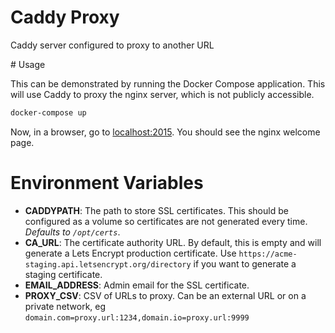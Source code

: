 # Caddy Proxy

Caddy server configured to proxy to another URL 
 
# Usage

This can be demonstrated by running the Docker Compose application. This
will use Caddy to proxy the nginx server, which is not publicly
accessible.

```bash
docker-compose up
```

Now, in a browser, go to [localhost:2015](http://localhost:2015). You
should see the nginx welcome page.

# Environment Variables

- **CADDYPATH**: The path to store SSL certificates. This should be
  configured as a volume so certificates are not generated every time.
  _Defaults to `/opt/certs`_.
- **CA_URL**: The certificate authority URL. By default, this is empty
  and will generate a Lets Encrypt production certificate. Use
  `https://acme-staging.api.letsencrypt.org/directory` if you want to
  generate a staging certificate.
- **EMAIL_ADDRESS**: Admin email for the SSL certificate.
- **PROXY_CSV**: CSV of URLs to proxy. Can be an external URL or on a
 private network, eg `domain.com=proxy.url:1234,domain.io=proxy.url:9999`

